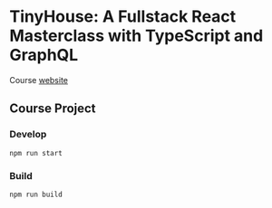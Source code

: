 # TinyHouse: A Fullstack React Masterclass with TypeScript and GraphQL

Course [website](https://www.newline.co/tinyhouse)

## Course Project

### Develop

`npm run start`

### Build

`npm run build`

